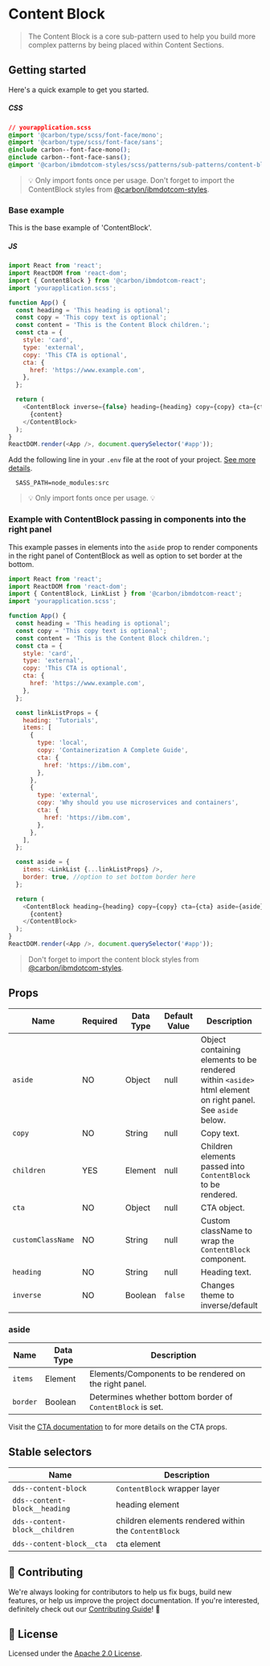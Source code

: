 # Content Block

> The Content Block is a core sub-pattern used to help you build more complex
> patterns by being placed within Content Sections.

## Getting started

Here's a quick example to get you started.

##### CSS

```css
// yourapplication.scss
@import '@carbon/type/scss/font-face/mono';
@import '@carbon/type/scss/font-face/sans';
@include carbon--font-face-mono();
@include carbon--font-face-sans();
@import '@carbon/ibmdotcom-styles/scss/patterns/sub-patterns/content-block/_content-block.scss';
```

> 💡 Only import fonts once per usage. Don't forget to import the ContentBlock
> styles from
> [@carbon/ibmdotcom-styles](https://github.com/carbon-design-system/ibm-dotcom-library/blob/master/packages/styles).

### Base example

This is the base example of 'ContentBlock'.

##### JS

```javascript
import React from 'react';
import ReactDOM from 'react-dom';
import { ContentBlock } from '@carbon/ibmdotcom-react';
import 'yourapplication.scss';

function App() {
  const heading = 'This heading is optional';
  const copy = 'This copy text is optional';
  const content = 'This is the Content Block children.';
  const cta = {
    style: 'card',
    type: 'external',
    copy: 'This CTA is optional',
    cta: {
      href: 'https://www.example.com',
    },
  };

  return (
    <ContentBlock inverse={false} heading={heading} copy={copy} cta={cta}>
      {content}
    </ContentBlock>
  );
}
ReactDOM.render(<App />, document.querySelector('#app'));
```

Add the following line in your `.env` file at the root of your project.
[See more details](https://github.com/carbon-design-system/ibm-dotcom-library/tree/master/packages/styles#usage).

```
  SASS_PATH=node_modules:src
```

> 💡 Only import fonts once per usage. 💡

### Example with ContentBlock passing in components into the right panel

This example passes in elements into the `aside` prop to render components in
the right panel of ContentBlock as well as option to set border at the bottom.

```javascript
import React from 'react';
import ReactDOM from 'react-dom';
import { ContentBlock, LinkList } from '@carbon/ibmdotcom-react';
import 'yourapplication.scss';

function App() {
  const heading = 'This heading is optional';
  const copy = 'This copy text is optional';
  const content = 'This is the Content Block children.';
  const cta = {
    style: 'card',
    type: 'external',
    copy: 'This CTA is optional',
    cta: {
      href: 'https://www.example.com',
    },
  };

  const linkListProps = {
    heading: 'Tutorials',
    items: [
      {
        type: 'local',
        copy: 'Containerization A Complete Guide',
        cta: {
          href: 'https://ibm.com',
        },
      },
      {
        type: 'external',
        copy: 'Why should you use microservices and containers',
        cta: {
          href: 'https://ibm.com',
        },
      },
    ],
  };

  const aside = {
    items: <LinkList {...linkListProps} />,
    border: true, //option to set bottom border here
  };

  return (
    <ContentBlock heading={heading} copy={copy} cta={cta} aside={aside}>
      {content}
    </ContentBlock>
  );
}
ReactDOM.render(<App />, document.querySelector('#app'));
```

> Don't forget to import the content block styles from
> [@carbon/ibmdotcom-styles](https://github.com/carbon-design-system/ibm-dotcom-library/blob/master/packages/styles).

## Props

| Name              | Required | Data Type | Default Value | Description                                                                                                |
| ----------------- | -------- | --------- | ------------- | ---------------------------------------------------------------------------------------------------------- |
| `aside`           | NO       | Object    | null          | Object containing elements to be rendered within `<aside>` html element on right panel. See `aside` below. |
| `copy`            | NO       | String    | null          | Copy text.                                                                                                 |
| `children`        | YES      | Element   | null          | Children elements passed into `ContentBlock` to be rendered.                                               |
| `cta`             | NO       | Object    | null          | CTA object.                                                                                                |
| `customClassName` | NO       | String    | null          | Custom className to wrap the `ContentBlock` component.                                                     |
| `heading`         | NO       | String    | null          | Heading text.                                                                                              |
| `inverse`         | NO       | Boolean   | `false`       | Changes theme to inverse/default                                                                           |

### aside

| Name     | Data Type | Description                                                |
| -------- | --------- | ---------------------------------------------------------- |
| `items`  | Element   | Elements/Components to be rendered on the right panel.     |
| `border` | Boolean   | Determines whether bottom border of `ContentBlock` is set. |

Visit the
[CTA documentation](https://ibmdotcom-react.mybluemix.net/?path=/story/components-cta--default)
to for more details on the CTA props.

## Stable selectors

| Name                           | Description                                          |
| ------------------------------ | ---------------------------------------------------- |
| `dds--content-block`           | `ContentBlock` wrapper layer                         |
| `dds--content-block__heading`  | heading element                                      |
| `dds--content-block__children` | children elements rendered within the `ContentBlock` |
| `dds--content-block__cta`      | cta element                                          |

## 🙌 Contributing

We're always looking for contributors to help us fix bugs, build new features,
or help us improve the project documentation. If you're interested, definitely
check out our
[Contributing Guide](https://github.com/carbon-design-system/ibm-dotcom-library/blob/master/.github/CONTRIBUTING.md)!
👀

## 📝 License

Licensed under the
[Apache 2.0 License](https://github.com/carbon-design-system/ibm-dotcom-library/blob/master/LICENSE).
